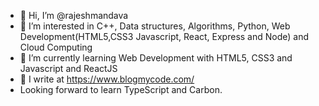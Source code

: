 - 👋 Hi, I’m @rajeshmandava
- 👀 I’m interested in C++, Data structures, Algorithms, Python, Web Development(HTML5,CSS3 Javascript, React, Express and Node) and Cloud Computing
- 🌱 I’m currently learning Web Development with HTML5, CSS3 and Javascript and ReactJS
- 📝 I write at https://www.blogmycode.com/
- Looking forward to learn TypeScript and Carbon.
